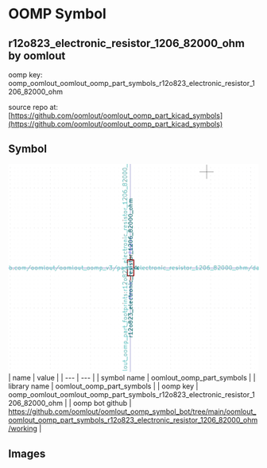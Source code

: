 # OOMP Symbol  
## r12o823_electronic_resistor_1206_82000_ohm  by oomlout  
  
oomp key: oomp_oomlout_oomlout_oomp_part_symbols_r12o823_electronic_resistor_1206_82000_ohm  
  
source repo at: [https://github.com/oomlout/oomlout_oomp_part_kicad_symbols](https://github.com/oomlout/oomlout_oomp_part_kicad_symbols)  
## Symbol  
  
[![working.png](working_600.png)](working.png)  
| name | value | 
| --- | --- | 
| symbol name | oomlout_oomp_part_symbols | 
| library name | oomlout_oomp_part_symbols | 
| oomp key | oomp_oomlout_oomlout_oomp_part_symbols_r12o823_electronic_resistor_1206_82000_ohm | 
| oomp bot github | https://github.com/oomlout/oomlout_oomp_symbol_bot/tree/main/oomlout_oomlout_oomp_part_symbols_r12o823_electronic_resistor_1206_82000_ohm/working | 
## Images  
